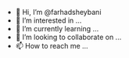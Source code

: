 - 👋 Hi, I’m @farhadsheybani
- 👀 I’m interested in ...
- 🌱 I’m currently learning ...
- 💞️ I’m looking to collaborate on ...
- 📫 How to reach me ...

<!---
farhadsheybani/farhadsheybani is a ✨ special ✨ repository because its `README.md` (this file) appears on your GitHub profile.
You can click the Preview link to take a look at your changes.
--->

